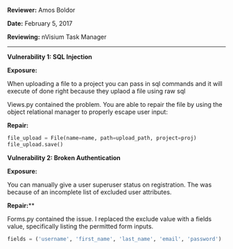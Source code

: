 **Reviewer:** Amos Boldor

**Date:** February 5, 2017

**Reviewing:** nVisium Task Manager


----------------------

**Vulnerability 1: SQL Injection**

**Exposure:**

When uploading a file to a project you can pass in sql commands and it will execute of done right because they uplaod a file using raw sql

Views.py contained the problem.  You are able to repair the file by using the object relational manager to properly escape user input:

**Repair:**
```python
file_upload = File(name=name, path=upload_path, project=proj)
file_upload.save()
```

**Vulnerability 2: Broken Authentication**

**Exposure:**

You can manually give a user superuser status on registration. The was because of an incomplete list of excluded user attributes. 

**Repair:****

Forms.py contained the issue. I replaced the exclude value with a fields value, specifically listing the permitted form inputs. 
```python
fields = ('username', 'first_name', 'last_name', 'email', 'password')
```
